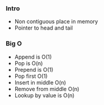 ### Intro
- Non contiguous place in memory
- Pointer to head and tail

### Big O
- Append is O(1)
- Pop is O(n)
- Prepend is O(1)
- Pop first O(1)
- Insert in middle O(n)
- Remove from middle O(n)
- Lookup by value is O(n)
